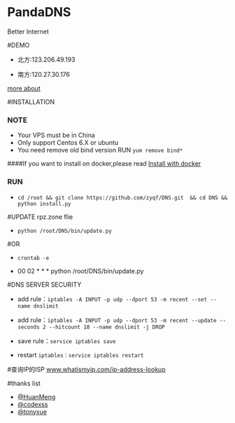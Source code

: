 

# PandaDNS
Better Internet

#DEMO

* 北方:123.206.49.193

* 南方:120.27.30.176

[more about](https://dns.pandadns.xyz/)

#INSTALLATION
### NOTE  
* Your VPS must be in China
* Only support Centos 6.X or ubuntu 
* You need remove old bind version RUN `yum remove bind*`

####If you want to install on docker,please read [Install with docker](https://github.com/zyqf/DNS/wiki/Install-with-docker)

### RUN
* `cd /root && git clone https://github.com/zyqf/DNS.git  && cd DNS && python install.py`

#UPDATE rpz.zone flie

* `python /root/DNS/bin/update.py`

#OR

* `crontab -e`

* 00 02 * * * python /root/DNS/bin/update.py

#DNS SERVER SECURITY

* add rule：`iptables -A INPUT -p udp --dport 53 -m recent --set --name dnslimit`

* add rule：`iptables -A INPUT -p udp --dport 53 -m recent --update --seconds 2 --hitcount 18 --name dnslimit -j DROP`

* save rule：`service iptables save`

* restart `iptables：service iptables restart`


#查询IP的ISP
www.whatismyip.com/ip-address-lookup

#thanks list
* [@HuanMeng](https://github.com/HuanMeng0)
* [@codexss](https://github.com/codexss)
* [@tonyxue](https://github.com/tonyxue)
